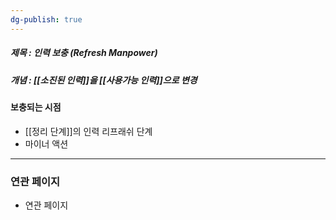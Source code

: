 ```yaml
---
dg-publish: true
---
```

##### 제목 : 인력 보충 (Refresh Manpower)
##### 개념 : [[소진된 인력]]을 [[사용가능 인력]]으로 변경

#### 보충되는 시점
- [[정리 단계]]의 인력 리프래쉬 단계
- 마이너 액션

--- 

### 연관 페이지
- 연관 페이지
